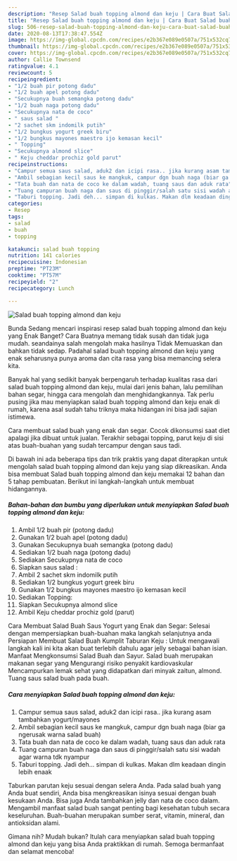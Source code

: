 ```yaml
---
description: "Resep Salad buah topping almond dan keju | Cara Buat Salad buah topping almond dan keju Yang Paling Enak"
title: "Resep Salad buah topping almond dan keju | Cara Buat Salad buah topping almond dan keju Yang Paling Enak"
slug: 506-resep-salad-buah-topping-almond-dan-keju-cara-buat-salad-buah-topping-almond-dan-keju-yang-paling-enak
date: 2020-08-13T17:38:47.554Z
image: https://img-global.cpcdn.com/recipes/e2b367e089e0507a/751x532cq70/salad-buah-topping-almond-dan-keju-foto-resep-utama.jpg
thumbnail: https://img-global.cpcdn.com/recipes/e2b367e089e0507a/751x532cq70/salad-buah-topping-almond-dan-keju-foto-resep-utama.jpg
cover: https://img-global.cpcdn.com/recipes/e2b367e089e0507a/751x532cq70/salad-buah-topping-almond-dan-keju-foto-resep-utama.jpg
author: Callie Townsend
ratingvalue: 4.1
reviewcount: 5
recipeingredient:
- "1/2 buah pir potong dadu"
- "1/2 buah apel potong dadu"
- "Secukupnya buah semangka potong dadu"
- "1/2 buah naga potong dadu"
- "Secukupnya nata de coco"
- " saus salad "
- "2 sachet skm indomilk putih"
- "1/2 bungkus yogurt greek biru"
- "1/2 bungkus mayones maestro ijo kemasan kecil"
- " Topping"
- "Secukupnya almond slice"
- " Keju cheddar prochiz gold parut"
recipeinstructions:
- "Campur semua saus salad, aduk2 dan icipi rasa.. jika kurang asam tambahkan yogurt/mayones"
- "Ambil sebagian kecil saus ke mangkuk, campur dgn buah naga (biar ga ngerusak warna salad buah)"
- "Tata buah dan nata de coco ke dalam wadah, tuang saus dan aduk rata"
- "Tuang campuran buah naga dan saus di pinggir/salah satu sisi wadah agar warna tdk nyampur"
- "Taburi topping. Jadi deh... simpan di kulkas. Makan dlm keadaan dingin lebih enaak"
categories:
- Resep
tags:
- salad
- buah
- topping

katakunci: salad buah topping 
nutrition: 141 calories
recipecuisine: Indonesian
preptime: "PT23M"
cooktime: "PT57M"
recipeyield: "2"
recipecategory: Lunch

---
```



![Salad buah topping almond dan keju](https://img-global.cpcdn.com/recipes/e2b367e089e0507a/751x532cq70/salad-buah-topping-almond-dan-keju-foto-resep-utama.jpg)

Bunda Sedang mencari inspirasi resep salad buah topping almond dan keju yang Enak Banget? Cara Buatnya memang tidak susah dan tidak juga mudah. seandainya salah mengolah maka hasilnya Tidak Memuaskan dan bahkan tidak sedap. Padahal salad buah topping almond dan keju yang enak seharusnya punya aroma dan cita rasa yang bisa memancing selera kita.

Banyak hal yang sedikit banyak berpengaruh terhadap kualitas rasa dari salad buah topping almond dan keju, mulai dari jenis bahan, lalu pemilihan bahan segar, hingga cara mengolah dan menghidangkannya. Tak perlu pusing jika mau menyiapkan salad buah topping almond dan keju enak di rumah, karena asal sudah tahu triknya maka hidangan ini bisa jadi sajian istimewa.

Cara membuat salad buah yang enak dan segar. Cocok dikonsumsi saat diet apalagi jika dibuat untuk jualan. Terakhir sebagai topping, parut keju di sisi atas buah-buahan yang sudah tercampur dengan saus tadi.


Di bawah ini ada beberapa tips dan trik praktis yang dapat diterapkan untuk mengolah salad buah topping almond dan keju yang siap dikreasikan. Anda bisa membuat Salad buah topping almond dan keju memakai 12 bahan dan 5 tahap pembuatan. Berikut ini langkah-langkah untuk membuat hidangannya.

<!--inarticleads1-->

##### Bahan-bahan dan bumbu yang diperlukan untuk menyiapkan Salad buah topping almond dan keju:

1. Ambil 1/2 buah pir (potong dadu)
1. Gunakan 1/2 buah apel (potong dadu)
1. Gunakan Secukupnya buah semangka (potong dadu)
1. Sediakan 1/2 buah naga (potong dadu)
1. Sediakan Secukupnya nata de coco
1. Siapkan  saus salad :
1. Ambil 2 sachet skm indomilk putih
1. Sediakan 1/2 bungkus yogurt greek biru
1. Gunakan 1/2 bungkus mayones maestro ijo kemasan kecil
1. Sediakan  Topping:
1. Siapkan Secukupnya almond slice
1. Ambil  Keju cheddar prochiz gold (parut)


Cara Membuat Salad Buah Saus Yogurt yang Enak dan Segar: Selesai dengan mempersiapkan buah-buahan maka langkah selanjutnya anda Persiapan Membuat Salad Buah Kumplit Taburan Keju : Untuk mengawali langkah kali ini kita akan buat terlebih dahulu agar jelly sebagai bahan isian. Manfaat Mengkonsumsi Salad Buah dan Sayur. Salad buah merupakan makanan segar yang Mengurangi risiko penyakit kardiovaskular Mencampurkan lemak sehat yang didapatkan dari minyak zaitun, almond. Tuang saus salad buah pada buah. 

<!--inarticleads2-->

##### Cara menyiapkan Salad buah topping almond dan keju:

1. Campur semua saus salad, aduk2 dan icipi rasa.. jika kurang asam tambahkan yogurt/mayones
1. Ambil sebagian kecil saus ke mangkuk, campur dgn buah naga (biar ga ngerusak warna salad buah)
1. Tata buah dan nata de coco ke dalam wadah, tuang saus dan aduk rata
1. Tuang campuran buah naga dan saus di pinggir/salah satu sisi wadah agar warna tdk nyampur
1. Taburi topping. Jadi deh... simpan di kulkas. Makan dlm keadaan dingin lebih enaak


Taburkan parutan keju sesuai dengan selera Anda. Pada salad buah yang Anda buat sendiri, Anda bisa mengkreasikan isinya sesuai dengan buah kesukaan Anda. Bisa juga Anda tambahkan jelly dan nata de coco dalam. Mengambil manfaat salad buah sangat penting bagi kesehatan tubuh secara keseluruhan. Buah-buahan merupakan sumber serat, vitamin, mineral, dan antioksidan alami. 

Gimana nih? Mudah bukan? Itulah cara menyiapkan salad buah topping almond dan keju yang bisa Anda praktikkan di rumah. Semoga bermanfaat dan selamat mencoba!
